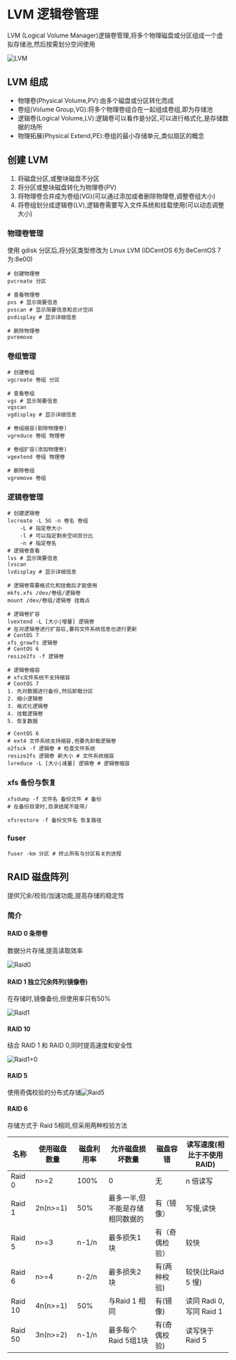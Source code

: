 # LVM 逻辑卷管理

LVM (Logical Volume Manager)逻辑卷管理,将多个物理磁盘或分区组成一个虚拟存储池,然后按需划分空间使用

![LVM](LVM.png)

## LVM 组成

* 物理卷(Physical Volume,PV):由多个磁盘或分区转化而成
* 卷组(Volume Group,VG):将多个物理卷组合在一起组成卷组,即为存储池
* 逻辑卷(Logical Volume,LV):逻辑卷可以看作是分区,可以进行格式化,是存储数据的场所
* 物理拓展(Physical Extend,PE):卷组的最小存储单元,类似扇区的概念

## 创建 LVM

1. 将磁盘分区,或整块磁盘不分区
2. 将分区或整块磁盘转化为物理卷(PV)
3. 将物理卷合并成为卷组(VG)(可以通过添加或者删除物理卷,调整卷组大小)
4. 将卷组划分成逻辑卷(LV),逻辑卷需要写入文件系统和挂载使用(可以动态调整大小)

### 物理卷管理

使用 gdisk 分区后,将分区类型修改为 Linux LVM (IDCentOS 6为:8eCentOS 7为:8e00)

```shell
# 创建物理卷
pvcreate 分区

# 查看物理卷
pvs # 显示简要信息
pvscan # 显示简要信息和总计空间
pvdisplay # 显示详细信息

# 删除物理卷
pvremove
```

### 卷组管理

```shell
# 创建卷组
vgcreate 卷组 分区

# 查看卷组
vgs # 显示简要信息
vgscan
vgdisplay # 显示详细信息

# 卷组缩容(剔除物理卷)
vgreduce 卷组 物理卷

# 卷组扩容(添加物理卷)
vgextend 卷组 物理卷

# 删除卷组
vgremove 卷组
```

### 逻辑卷管理

```shell
# 创建逻辑卷
lvcreate -L 5G -n 卷名 卷组
    -L # 指定卷大小
    -l # 可以指定剩余空间百分比
    -n # 指定卷名
# 逻辑卷查看
lvs # 显示简要信息
lvscan
lvdisplay # 显示详细信息

# 逻辑卷需要格式化和挂载后才能使用
mkfs.xfs /dev/卷组/逻辑卷
mount /dev/卷组/逻辑卷 挂载点

# 逻辑卷扩容
lvextend -L [大小|增量] 逻辑卷
# 在对逻辑卷进行扩容后,要将文件系统信息也进行更新
# CentOS 7
xfs_growfs 逻辑卷
# CentOS 6
resize2fs -f 逻辑卷

# 逻辑卷缩容
# xfs文件系统不支持缩容
# CentOS 7
1. 先对数据进行备份,然后卸载分区
2. 缩小逻辑卷
3. 格式化逻辑卷
4. 挂载逻辑卷
5. 恢复数据

# CentOS 6
# ext4 文件系统支持缩容,但要先卸载逻辑卷
e2fsck -f 逻辑卷 # 检查文件系统
resize2fs 逻辑卷 新大小 # 文件系统缩容
lvreduce -L [大小|减量] 逻辑卷 # 逻辑卷缩容
```

### xfs 备份与恢复

```shell
xfsdump -f 文件名 备份文件 # 备份
# 在备份目录时,目录结尾不能带/

xfsrestore -f 备份文件名 恢复路径
```

### fuser

```shell
fuser -km 分区 # 终止所有与分区有关的进程
```

## RAID 磁盘阵列

提供冗余/校验/加速功能,提高存储的稳定性

### 简介

#### RAID 0 条带卷

数据分片存储,提高读取效率

![Raid0](Raid0.jpg)

#### RAID 1 独立冗余阵列(镜像卷)

在存储时,镜像备份,但使用率只有50%

![Raid1](Raid1.jpg)

#### RAID 10

结合 RAID 1 和 RAID 0,同时提高速度和安全性

![Raid1+0](Raid1+0.jpg)

#### RAID 5

使用奇偶校验的分布式存储![Raid5](Raid5.jpg)

#### RAID 6

存储方式于 Raid 5相同,但采用两种校验方法

| 名称    | 使用磁盘数量 | 磁盘利用率 | 允许磁盘损坏数量                | 磁盘容错       | 读写速度(相比于不使用RAID) |
| ------- | ------------ | ---------- | ------------------------------- | -------------- | -------------------------- |
| Raid 0  | n>=2         | 100%       | 0                               | 无             | n 倍读写                   |
| Raid 1  | 2n(n>=1)     | 50%        | 最多一半,但不能是存储相同数据的 | 有（镜像）     | 写慢,读快                  |
| Raid 5  | n>=3         | n-1/n      | 最多损失1块                     | 有（奇偶检验） | 较快                       |
| Raid  6 | n>=4         | n-2/n      | 最多损失2块                     | 有(两种校验)   | 较快(比Raid 5 慢)          |
| Raid 10 | 4n(n>=1)     | 50%        | 与Raid 1 相同                   | 有(镜像)       | 读同 Radi 0,写同 Raid 1    |
| Raid 50 | 3n(n>=2)     | n-1/n      | 最多每个Raid 5组1块             | 有(奇偶校验)   | 读写快于Raid 5             |
